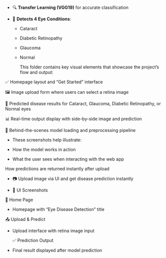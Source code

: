 - 🔍 **Transfer Learning (VGG19)** for accurate classification
  
- 🧠 **Detects 4 Eye Conditions**:
  
  - Cataract
     
  - Diabetic Retinopathy
    
  - Glaucoma 
  
  - Normal

    This folder contains key visual elements that showcase the project’s flow and output:

✅ Homepage layout and “Get Started” interface

🖼️ Image upload form where users can select a retina image

🤖 Predicted disease results for Cataract, Glaucoma, Diabetic Retinopathy, or Normal eyes

📊 Real-time output display with side-by-side image and prediction

🧠 Behind-the-scenes model loading and preprocessing pipeline

- These screenshots help illustrate:

- How the model works in action

- What the user sees when interacting with the web app

How predictions are returned instantly after upload

- 📷 Upload image via UI and get disease prediction instantly
  
- 🌟 UI Screenshots
  
📌 Home Page

- Homepage with “Eye Disease Detection” title

📤 Upload & Predict 

- Upload interface with retina image input

  ✅ Prediction Output
  
- Final result displayed after model prediction 
